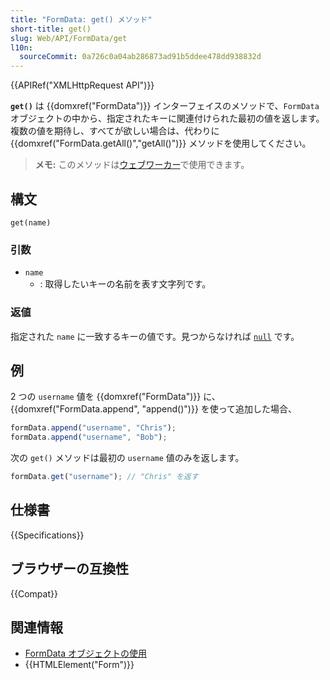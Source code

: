 ```yaml
---
title: "FormData: get() メソッド"
short-title: get()
slug: Web/API/FormData/get
l10n:
  sourceCommit: 0a726c0a04ab286873ad91b5ddee478dd938832d
---
```


{{APIRef("XMLHttpRequest API")}}

**`get()`** は {{domxref("FormData")}} インターフェイスのメソッドで、`FormData` オブジェクトの中から、指定されたキーに関連付けられた最初の値を返します。複数の値を期待し、すべてが欲しい場合は、代わりに {{domxref("FormData.getAll()","getAll()")}} メソッドを使用してください。

> **メモ:** このメソッドは[ウェブワーカー](/ja/docs/Web/API/Web_Workers_API)で使用できます。

## 構文

```js-nolint
get(name)
```

### 引数

- `name`
  - : 取得したいキーの名前を表す文字列です。

### 返値

指定された `name` に一致するキーの値です。見つからなければ [`null`](/ja/docs/Web/JavaScript/Reference/Operators/null) です。

## 例

2 つの `username` 値を {{domxref("FormData")}} に、{{domxref("FormData.append", "append()")}} を使って追加した場合、

```js
formData.append("username", "Chris");
formData.append("username", "Bob");
```

次の `get()` メソッドは最初の `username` 値のみを返します。

```js
formData.get("username"); // "Chris" を返す
```

## 仕様書

{{Specifications}}

## ブラウザーの互換性

{{Compat}}

## 関連情報

- [FormData オブジェクトの使用](/ja/docs/Web/API/XMLHttpRequest_API/Using_FormData_Objects)
- {{HTMLElement("Form")}}

